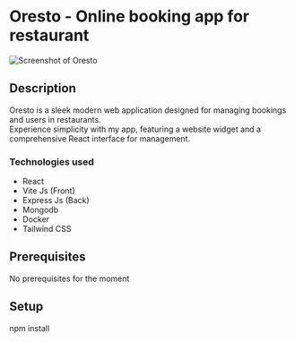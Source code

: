# Oresto - Online booking app for restaurant

![Screenshot of Oresto](https://github.com/xavierc90/mon-projet-perso/blob/main/public/img/preview.png?raw=true)

## Description

Oresto is a sleek modern web application designed for managing bookings and users in restaurants.  
Experience simplicity with my app, featuring a website widget and a comprehensive React interface for management.

### Technologies used

- React
- Vite Js (Front)
- Express Js (Back)
- Mongodb
- Docker
- Tailwind CSS

## Prerequisites

No prerequisites for the moment

## Setup

npm install

